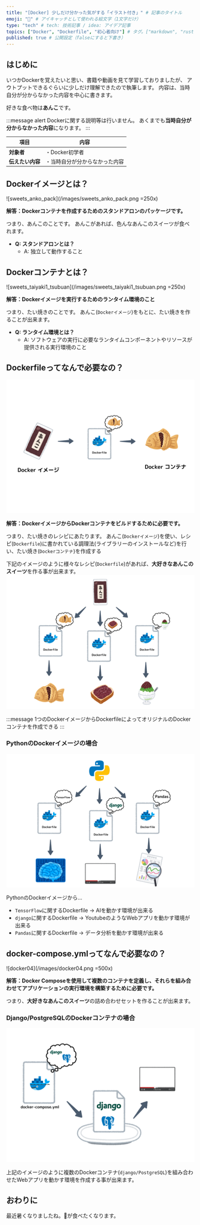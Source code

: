 ```yaml
---
title: "[Docker] 少しだけ分かった気がする「イラスト付き」" # 記事のタイトル
emoji: "🐳" # アイキャッチとして使われる絵文字（1文字だけ）
type: "tech" # tech: 技術記事 / idea: アイデア記事
topics: ["Docker", "Dockerfile", "初心者向け"] # タグ。["markdown", "rust", "aws"]のように指定する
published: true # 公開設定（falseにすると下書き）
---
```

## はじめに
いつかDockerを覚えたいと思い、書籍や動画を見て学習しておりましたが、
アウトプットできるぐらいに少しだけ理解できたので執筆します。
内容は、当時自分が分からなかった内容を中心に書きます。

好きな食べ物は**あんこ**です。

:::message alert
Dockerに関する説明等は行いません。
あくまでも**当時自分が分からなかった内容**になります。
:::

|  項目  | 内容  |
| ---- | ---- |
|  **対象者**  |  ・Docker初学者  |
|  **伝えたい内容**  |  ・当時自分が分からなかった内容  |

## Dockerイメージとは？
![sweets_anko_pack](/images/sweets_anko_pack.png =250x)

**解答：Dockerコンテナを作成するためのスタンドアロンのパッケージです。**

つまり、あんこのことです。
あんこがあれば、色んなあんこのスイーツが食べれます。

- **Q: スタンドアロンとは？**
    - A: 独立して動作すること

## Dockerコンテナとは？
![sweets_taiyaki1_tsubuan](/images/sweets_taiyaki1_tsubuan.png =250x)

**解答：Dockerイメージを実行するためのランタイム環境のこと**

つまり、たい焼きのことです。
あんこ(`Dockerイメージ`)をもとに、たい焼きを作ることが出来ます。

- **Q: ランタイム環境とは？**
    - A: ソフトウェアの実行に必要なランタイムコンポーネントやリソースが提供される実行環境のこと

## Dockerfileってなんで必要なの？
![docker01](/images/docker01.png)

**解答：DockerイメージからDockerコンテナをビルドするために必要です。**

つまり、たい焼きのレシピにあたります。
あんこ(`Dockerイメージ`)を使い、レシピ(`Dockerfile`)に書かれている調理法(ライブラリーのインストールなど)を行い、たい焼き(`Dockerコンテナ`)を作成する

下記のイメージのように様々なレシピ(`Dockerfile`)があれば、**大好きなあんこのスイーツ**を作る事が出来ます。
![docker02](/images/docker02.png)

:::message
1つのDockerイメージからDockerfileによってオリジナルのDockerコンテナを作成できる
:::

### PythonのDockerイメージの場合
![docker03](/images/docker03.png)

PythonのDockerイメージから...
- `TensorFlow`に関するDockerfile -> AIを動かす環境が出来る
- `django`に関するDockerfile -> YoutubeのようなWebアプリを動かす環境が出来る
- `Pandas`に関するDockerfile -> データ分析を動かす環境が出来る

## docker-compose.ymlってなんで必要なの？
![docker04](/images/docker04.png =500x)

**解答：Docker Composeを使用して複数のコンテナを定義し、それらを組み合わせてアプリケーションの実行環境を構築するために必要です。**

つまり、**大好きなあんこのスイーツ**の詰め合わせセットを作ることが出来ます。
### Django/PostgreSQLのDockerコンテナの場合
![docker05](/images/docker05.png)

上記のイメージのように複数のDockerコンテナ(`django/PostgreSQL`)を組み合わせたWebアプリを動かす環境を作成する事が出来ます。

## おわりに
最近暑くなりましたね。🍧が食べたくなります。
